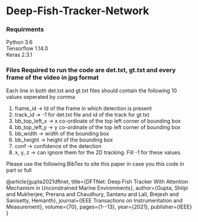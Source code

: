 # Deep-Fish-Tracker-Network

### Requirments

Python 3.6  
Tensorflow 1.14.0  
Keras 2.3.1  

### Files Required to run the code are det.txt, gt.txt and every frame of the video in jpg format

Each line in both det.txt and gt.txt files should contain the following 10 values seperated by comma

1. frame_id -> Id of the frame in which detection is present
2. track_id -> -1 for det.txt file and id of the track for gt.txt
3. bb_top_left_x -> x co-ordinate of the top left corner of bounding box
4. bb_top_left_y -> y co-ordinate of the top left corner of bounding box
5. bb_width -> width of the bounding box
6. bb_height -> height of the bounding box
7. conf -> confidence of the detection 
8. x, y, z -> can ignore them for the 2D tracking. Fill -1 for these values.

Please use the following BibTex to site this paper in case you this code in part or full

@article{gupta2021dftnet,
  title={DFTNet: Deep Fish Tracker With Attention Mechanism in Unconstrained Marine Environments},
  author={Gupta, Shilpi and Mukherjee, Prerana and Chaudhury, Santanu and Lall, Brejesh and Sanisetty, Hemanth},
  journal={IEEE Transactions on Instrumentation and Measurement},
  volume={70},
  pages={1--13},
  year={2021},
  publisher={IEEE}
}
